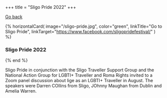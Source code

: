 +++
title = "Sligo Pride 2022"
+++

[Go back](/what-we-do/card-3-prides)

{% horizontalCard(
	image="/sligo-pride.jpg",
	color="green",
	linkTitle="Go to Sligo Pride",
	linkTarget="https://www.facebook.com/sligopridefestival/"
) %}
### Sligo Pride 2022

{% end %}

Sligo Pride in conjunction with the Sligo Traveller Support Group and the National Action Group for LGBTI+ Traveller and Roma Rights invited to a Zoom panel discussion about lige as an LGBTI+ Traveller in August. The speakers were Darren COllins from Sligo, JOhnny Maughan from Dublin and Amelia Warren. 
